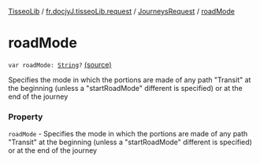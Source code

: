 [TisseoLib](../../index.md) / [fr.docjyJ.tisseoLib.request](../index.md) / [JourneysRequest](index.md) / [roadMode](./road-mode.md)

# roadMode

`var roadMode: `[`String`](https://kotlinlang.org/api/latest/jvm/stdlib/kotlin/-string/index.html)`?` [(source)](https://github.com/docjyJ/TisseoLib/tree/master/src/main/kotlin/fr/docjyJ/tisseoLib/request/JourneysRequest.kt#L49)

Specifies the mode in which the portions are made of any path "Transit" at the beginning (unless a "startRoadMode" different is specified) or at the end of the journey

### Property

`roadMode` - Specifies the mode in which the portions are made of any path "Transit" at the beginning (unless a "startRoadMode" different is specified) or at the end of the journey